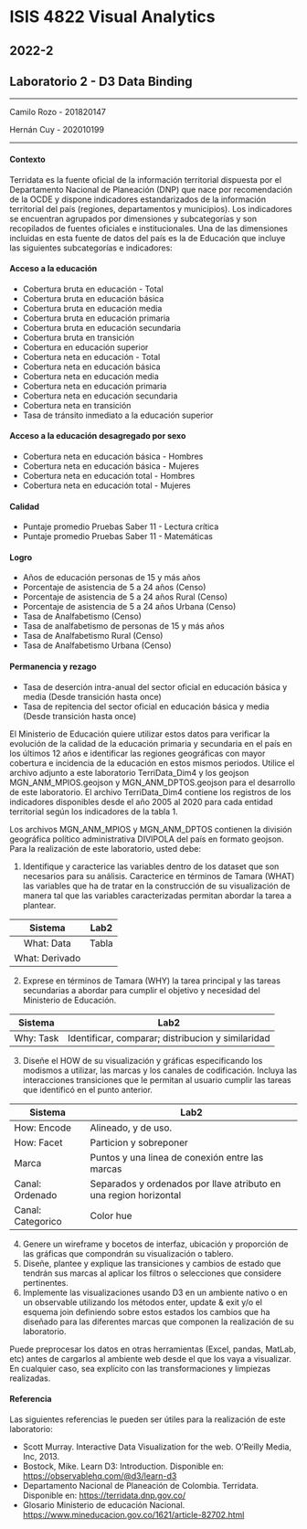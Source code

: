 # ISIS 4822 Visual Analytics
## 2022-2
## Laboratorio 2 - D3 Data Binding
------------------

Camilo Rozo - 201820147

Hernán Cuy - 202010199

-------------------
#### Contexto
Terridata es la fuente oficial de la información territorial dispuesta por el Departamento
Nacional de Planeación (DNP) que nace por recomendación de la OCDE y dispone
indicadores estandarizados de la información territorial del país (regiones, departamentos y
municipios). Los indicadores se encuentran agrupados por dimensiones y subcategorías y
son recopilados de fuentes oficiales e institucionales.
Una de las dimensiones incluidas en esta fuente de datos del país es la de Educación que
incluye las siguientes subcategorías e indicadores:

#### Acceso a la educación

- Cobertura bruta en educación - Total
- Cobertura bruta en educación básica
- Cobertura bruta en educación media
- Cobertura bruta en educación primaria
- Cobertura bruta en educación secundaria
- Cobertura bruta en transición
- Cobertura en educación superior
- Cobertura neta en educación - Total
- Cobertura neta en educación básica
- Cobertura neta en educación media
- Cobertura neta en educación primaria
- Cobertura neta en educación secundaria
- Cobertura neta en transición
- Tasa de tránsito inmediato a la educación superior

#### Acceso a la educación desagregado por sexo
 
- Cobertura neta en educación básica  - Hombres
- Cobertura neta en educación básica  - Mujeres
- Cobertura neta en educación total - Hombres
- Cobertura neta en educación total - Mujeres

#### Calidad

- Puntaje promedio Pruebas Saber 11 - Lectura crítica
- Puntaje promedio Pruebas Saber 11 - Matemáticas

#### Logro

- Años de educación personas de 15 y más años
- Porcentaje de asistencia de 5 a 24 años (Censo)
- Porcentaje de asistencia de 5 a 24 años Rural (Censo)
- Porcentaje de asistencia de 5 a 24 años Urbana (Censo)
- Tasa de Analfabetismo (Censo)
- Tasa de analfabetismo de personas de 15 y más años
- Tasa de Analfabetismo Rural (Censo)
- Tasa de Analfabetismo Urbana (Censo)
  
#### Permanencia y rezago

- Tasa de deserción intra-anual del sector oficial en educación básica y media (Desde transición hasta once)
- Tasa de repitencia del sector oficial en educación básica y media (Desde transición hasta once)
  
El Ministerio de Educación quiere utilizar estos datos para verificar la evolución de la calidad de la educación primaria y secundaria en el país en los últimos 12 años e identificar las regiones geográficas con mayor cobertura e incidencia de la educación en estos mismos periodos.
Utilice el archivo adjunto a este laboratorio TerriData_Dim4 y los geojson
MGN_ANM_MPIOS.geojson y MGN_ANM_DPTOS.geojson para el desarrollo de este
laboratorio. El archivo TerriData_Dim4 contiene los registros de los indicadores disponibles desde el año 2005 al 2020 para cada entidad territorial según los indicadores de la tabla 1.

Los archivos MGN_ANM_MPIOS y MGN_ANM_DPTOS contienen la división geográfica político administrativa DIVIPOLA  del país en formato geojson.
Para la realización de este laboratorio, usted debe:

1.	Identifique y caracterice las variables dentro de los dataset que son necesarios para su análisis. Caracterice en términos de Tamara (WHAT) las variables que ha de tratar en la construcción de su visualización de manera tal que las variables caracterizadas permitan abordar la tarea a plantear.

<div align ="center">
 
| Sistema        | Lab2  |
|:-:|:-:|
| What: Data     | Tabla |
| What: Derivado |       |
 
</div>
 
2.	Exprese en términos de Tamara (WHY) la tarea principal y las tareas secundarias a abordar para cumplir el objetivo y necesidad del Ministerio de Educación.

<div align ="center">

| Sistema   | Lab2                                              |
|-----------|---------------------------------------------------|
| Why: Task | Identificar, comparar; distribucion y similaridad |
 
</div>

3.	Diseñe el HOW de su visualización y gráficas especificando los modismos a utilizar, las marcas y los canales de codificación. Incluya las interacciones transiciones que le permitan al usuario cumplir las tareas que identificó en el punto anterior.

<div align ="center">

| Sistema           | Lab2                                                              |
|-------------------|-------------------------------------------------------------------|
| How: Encode       | Alineado,  y de uso.                                              |
| How: Facet        | Particion y sobreponer                                            |
| Marca             | Puntos y una linea de conexión entre las marcas                   |
| Canal: Ordenado   | Separados y ordenados por llave atributo en una region horizontal |
| Canal: Categorico | Color hue                                                         |

</div>

4.	Genere un wireframe y bocetos de interfaz, ubicación y proporción de las gráficas que compondrán su visualización o tablero.
5.	Diseñe, plantee y explique las transiciones y cambios de estado que tendrán sus marcas al aplicar los filtros o selecciones que considere pertinentes.
6.	Implemente las visualizaciones usando D3 en un ambiente nativo o en un observable utilizando los métodos enter, update & exit y/o el esquema join definiendo sobre estos estados los cambios que ha diseñado para las diferentes marcas que componen la realización de su laboratorio.

Puede preprocesar los datos en otras herramientas (Excel, pandas, MatLab, etc) antes de cargarlos al ambiente web desde el que los vaya a visualizar. En cualquier caso, sea explícito con las transformaciones y limpiezas realizadas.

#### Referencia

Las siguientes referencias le pueden ser útiles para la realización de este laboratorio:

- Scott Murray. Interactive Data Visualization for the web. O’Reilly Media, Inc, 2013.
- Bostock, Mike. Learn D3: Introduction. Disponible en: https://observablehq.com/@d3/learn-d3
- Departamento Nacional de Planeación de Colombia. Terridata. Disponible en: https://terridata.dnp.gov.co/
- Glosario Ministerio de educación Nacional. https://www.mineducacion.gov.co/1621/article-82702.html
